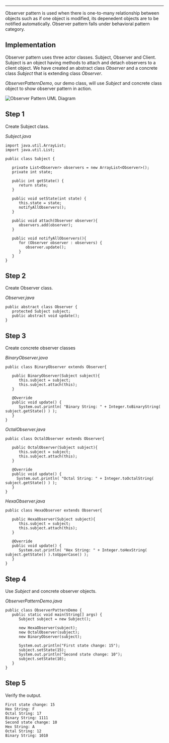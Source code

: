 ___

  

Observer pattern is used when there is one-to-many relationship between objects such as if one object is modified, its depenedent objects are to be notified automatically. Observer pattern falls under behavioral pattern category.

## Implementation

Observer pattern uses three actor classes. Subject, Observer and Client. Subject is an object having methods to attach and detach observers to a client object. We have created an abstract class _Observer_ and a concrete class _Subject_ that is extending class _Observer_.

_ObserverPatternDemo_, our demo class, will use _Subject_ and concrete class object to show observer pattern in action.

![Observer Pattern UML Diagram](https://www.tutorialspoint.com/design_pattern/images/observer_pattern_uml_diagram.jpg)

## Step 1

Create Subject class.

_Subject.java_

```
import java.util.ArrayList;
import java.util.List;

public class Subject {

   private List<Observer> observers = new ArrayList<Observer>();
   private int state;

   public int getState() {
      return state;
   }

   public void setState(int state) {
      this.state = state;
      notifyAllObservers();
   }

   public void attach(Observer observer){
      observers.add(observer);
   }

   public void notifyAllObservers(){
      for (Observer observer : observers) {
         observer.update();
      }
   } 
}
```

## Step 2

Create Observer class.

_Observer.java_

```
public abstract class Observer {
   protected Subject subject;
   public abstract void update();
}
```

## Step 3

Create concrete observer classes

_BinaryObserver.java_

```
public class BinaryObserver extends Observer{

   public BinaryObserver(Subject subject){
      this.subject = subject;
      this.subject.attach(this);
   }

   @Override
   public void update() {
      System.out.println( "Binary String: " + Integer.toBinaryString( subject.getState() ) ); 
   }
}
```

_OctalObserver.java_

```
public class OctalObserver extends Observer{

   public OctalObserver(Subject subject){
      this.subject = subject;
      this.subject.attach(this);
   }

   @Override
   public void update() {
     System.out.println( "Octal String: " + Integer.toOctalString( subject.getState() ) ); 
   }
}
```

_HexaObserver.java_

```
public class HexaObserver extends Observer{

   public HexaObserver(Subject subject){
      this.subject = subject;
      this.subject.attach(this);
   }

   @Override
   public void update() {
      System.out.println( "Hex String: " + Integer.toHexString( subject.getState() ).toUpperCase() ); 
   }
}
```

## Step 4

Use _Subject_ and concrete observer objects.

_ObserverPatternDemo.java_

```
public class ObserverPatternDemo {
   public static void main(String[] args) {
      Subject subject = new Subject();

      new HexaObserver(subject);
      new OctalObserver(subject);
      new BinaryObserver(subject);

      System.out.println("First state change: 15");
      subject.setState(15);
      System.out.println("Second state change: 10");
      subject.setState(10);
   }
}
```

## Step 5

Verify the output.

```
First state change: 15
Hex String: F
Octal String: 17
Binary String: 1111
Second state change: 10
Hex String: A
Octal String: 12
Binary String: 1010

```